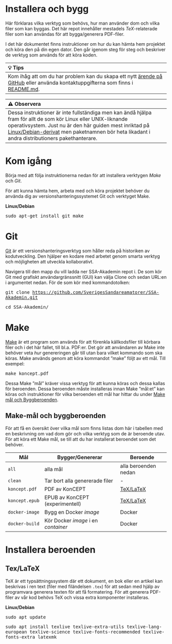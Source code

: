 Installera och bygg
===================

Här förklaras vilka verktyg som behövs, hur man använder dom och
vilka filer som kan byggas. Det här repot innehåller mestadels
*TeX*-relaterade filer som kan användas för att bygga/generera
PDF-filer.

I det här dokumentet finns instruktioner om hur du kan hämta hem
projektet och köra den på din egen dator. Den går igenom steg för
steg och beskriver de verktyg som används för att köra koden.

| :bulb: **Tips** |
|:----------------|
| Kom ihåg att om du har problem kan du skapa ett nytt [ärende på GitHub](https://github.com/SverigesSandareamatorer/SSA-Akademin/issues) eller använda kontaktuppgifterna som finns i [README.md](README.md). |

| :warning: **Observera** |
|:------------------------|
| Dessa instruktioner är inte fullständiga men kan ändå hjälpa fram för allt de som kör Linux eller UNIX-liknande operativsystem. Just nu är den här guiden mest inriktad på [Linux/Debian-derivat](https://www.debian.org/misc/children-distros) men paketnamnen bör heta likadant i andra distributioners pakethanterare. |

# Kom igång

Börja med att följa instruktionerna nedan för att installera verktygen
*Make* och *Git*.

För att kunna hämta hem, arbeta med och köra projektet behöver du
använda dig av versionshanteringssystemet Git och verktyget Make.

**Linux/Debian**

<kbd>sudo apt-get install git make</kbd>

# Git

[Git](https://git-scm.com) är ett versionshanteringsverktyg som håller reda på
historiken av kodutveckling. Den hjälper en kodare med arbetet genom smarta
verktyg och möjligheten att utveckla kollaborativt.

Navigera till den mapp du vill ladda ner SSA-Akademin repot i. De som
kör Git med grafiskt användargränssnitt (GUI) kan välja Clone och
sedan URL:en i argumentet nedan. För de som kör med kommandotolken:

<kbd>git clone https://github.com/SverigesSandareamatorer/SSA-Akademin.git</kbd>

<kbd>cd SSA-Akademin/</kbd>

# Make

[Make](https://www.gnu.org/software/make/) är ett program som används
för att förenkla källkodsfiler till körbara filer och i det här
fallet, till bl.a. PDF:er. Det gör att användaren av Make inte behöver
veta *hur* genereringen går till utan bara vilket kommando som ska
köras. Make används genom att köra kommandot ”make” följt av ett
mål. Till exempel:

<kbd>make koncept.pdf</kbd>

Dessa Make ”mål” kräver vissa verktyg för att kunna köras och dessa
kallas för beroenden. Dessa beroenden måste installeras innan Make
”mål:et” kan köras och instruktioner för vilka beroenden ett mål
har hittar du under [Make mål och Byggberoenden](#make-mÅl-och-byggberoenden).

## Make-mål och byggberoenden

För att få en översikt över vilka mål som finns listas dom här i
tabellen med en beskrivning om vad dom gör och vilka verktyg som de är
beroende utav. För att köra ett Make mål, se till att du
har installerat beroendet som det behöver.

| Mål | Bygger/Genererar | Beroende |
| --- | --- | --- |
|`all`                |alla mål                           |alla beroenden nedan  |
|`clean`              |Tar bort alla genererade filer     |-                     |
| `koncept.pdf` | PDF av KonCEPT | [TeX/LaTeX](#texlatex) |
| `koncept.epub` | EPUB av KonCEPT (experimentell) | [TeX/LaTeX](#texlatex) |
|`docker-image`       |Bygg en Docker *image*             |Docker                |
|`docker-build`       |Kör Docker *image* i en *container*|Docker                |

# Installera beroenden

## Tex/LaTeX

TeX är ett typsättningssystem där ett dokument, en bok eller en artikel
kan beskrivas i ren text (filer med filändelsen `.tex`) för att sedan
med hjälp av programvara generera texten för att få formatering. För att
generera PDF-filer av vår kod behövs TeX och vissa extra komponenter
installeras.

**Linux/Debian**

<kbd>sudo apt update</kbd>

<kbd>sudo apt install texlive texlive-extra-utils texlive-lang-european
	texlive-science texlive-fonts-recommended texlive-fonts-extra latexmk</kbd>
